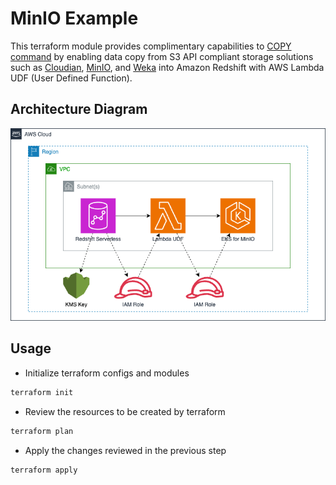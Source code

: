 # MinIO Example

This terraform module provides complimentary capabilities to
[COPY command](https://docs.aws.amazon.com/redshift/latest/dg/r_COPY.html)
by enabling data copy from S3 API compliant storage solutions such as
[Cloudian](https://github.com/cloudian/cloudian-s3-operator),
[MinIO](https://github.com/minio/minio), and
[Weka](https://github.com/weka/csi-wekafs) into Amazon Redshift with
AWS Lambda UDF (User Defined Function).

## Architecture Diagram

![Architecture Diagram](../../docs/minio-diagram.png "Architecture Diagram")

## Usage

* Initialize terraform configs and modules

```sh
terraform init
```

* Review the resources to be created by terraform

```sh
terraform plan
```

* Apply the changes reviewed in the previous step

```sh
terraform apply
```
